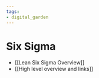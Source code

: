```yaml
---
tags: 
- digital_garden
---
```

# Six Sigma
+ [[Lean Six Sigma Overview]]
+ [[High level overview and links]]